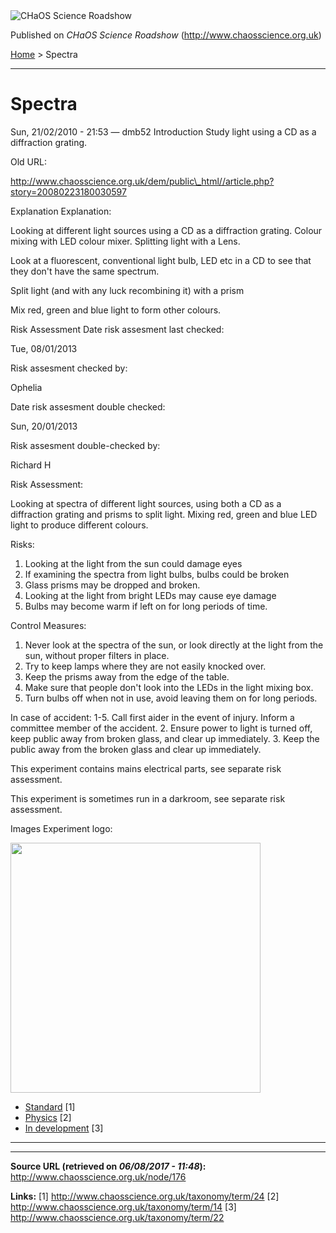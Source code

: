 <img src="http://www.chaosscience.org.uk/sites/default/files/garland_logo.png" alt="CHaOS Science Roadshow" id="logo" class="print-logo" />

Published on *CHaOS Science Roadshow* (<http://www.chaosscience.org.uk>)

[Home](http://www.chaosscience.org.uk/) &gt; Spectra

------------------------------------------------------------------------

Spectra
=======

<span class="submitted">Sun, 21/02/2010 - 21:53 — dmb52</span>
Introduction
Study light using a CD as a diffraction grating.

Old URL: 

http://www.chaosscience.org.uk/dem/public\_html//article.php?story=20080223180030597

Explanation
Explanation: 

Looking at different light sources using a CD as a diffraction grating. Colour mixing with LED colour mixer. Splitting light with a Lens.

Look at a fluorescent, conventional light bulb, LED etc in a CD to see that they don't have the same spectrum.

Split light (and with any luck recombining it) with a prism

Mix red, green and blue light to form other colours.

Risk Assessment
Date risk assesment last checked: 

<span class="date-display-single">Tue, 08/01/2013</span>

Risk assesment checked by: 

Ophelia

Date risk assesment double checked: 

<span class="date-display-single">Sun, 20/01/2013</span>

Risk assesment double-checked by: 

Richard H

Risk Assessment: 

Looking at spectra of different light sources, using both a CD as a diffraction grating and prisms to split light. Mixing red, green and blue LED light to produce different colours.

Risks:
1. Looking at the light from the sun could damage eyes
2. If examining the spectra from light bulbs, bulbs could be broken
3. Glass prisms may be dropped and broken.
4. Looking at the light from bright LEDs may cause eye damage
5. Bulbs may become warm if left on for long periods of time.

Control Measures:
1. Never look at the spectra of the sun, or look directly at the light from the sun, without proper filters in place.
2. Try to keep lamps where they are not easily knocked over.
3. Keep the prisms away from the edge of the table.
4. Make sure that people don't look into the LEDs in the light mixing box.
5. Turn bulbs off when not in use, avoid leaving them on for long periods.

In case of accident:
1-5. Call first aider in the event of injury. Inform a committee member of the accident.
2. Ensure power to light is turned off, keep public away from broken glass, and clear up immediately.
3. Keep the public away from the broken glass and clear up immediately.

This experiment contains mains electrical parts, see separate risk assessment.

This experiment is sometimes run in a darkroom, see separate risk assessment.

Images
Experiment logo: 

<img src="http://www.chaosscience.org.uk/sites/default/files/imagefield_default_images/unknownexpt.png?1321624030" class="imagefield imagefield-field_experiment_logo" width="400" height="400" />

-   [Standard](http://www.chaosscience.org.uk/taxonomy/term/24 "A standard CHaOS experiment, useable for all hands-on events.") <span class="print-footnote">\[1\]</span>
-   [Physics](http://www.chaosscience.org.uk/taxonomy/term/14) <span class="print-footnote">\[2\]</span>
-   [In development](http://www.chaosscience.org.uk/taxonomy/term/22 "This experiment doesn't actually exist yet, but might in the future!") <span class="print-footnote">\[3\]</span>

****

------------------------------------------------------------------------

**Source URL (retrieved on *06/08/2017 - 11:48*):** <http://www.chaosscience.org.uk/node/176>

**Links:**
\[1\] http://www.chaosscience.org.uk/taxonomy/term/24
\[2\] http://www.chaosscience.org.uk/taxonomy/term/14
\[3\] http://www.chaosscience.org.uk/taxonomy/term/22

